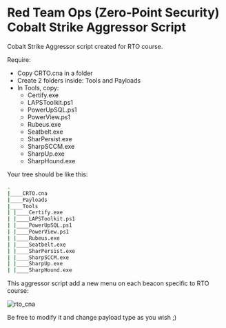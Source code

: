 # Red Team Ops (Zero-Point Security) Cobalt Strike Aggressor Script
Cobalt Strike Aggressor script created for RTO course.

Require:
* Copy CRTO.cna in a folder
* Create 2 folders inside: Tools and Payloads
* In Tools, copy:
  * Certify.exe
  * LAPSToolkit.ps1
  * PowerUpSQL.ps1
  * PowerView.ps1
  * Rubeus.exe
  * Seatbelt.exe
  * SharPersist.exe
  * SharpSCCM.exe
  * SharpUp.exe
  * SharpHound.exe

Your tree should be like this:
```bash
.
|____CRTO.cna
|____Payloads
|____Tools
| |____Certify.exe
| |____LAPSToolkit.ps1
| |____PowerUpSQL.ps1
| |____PowerView.ps1
| |____Rubeus.exe
| |____Seatbelt.exe
| |____SharPersist.exe
| |____SharpSCCM.exe
| |____SharpUp.exe
| |____SharpHound.exe
```

This aggressor script add a new menu on each beacon specific to RTO course:

![rto_cna](https://github.com/rashbx1/RTO_Aggressor_Script/assets/95026516/ea6dfd34-07ee-4e30-b55c-97e743f0f079)

Be free to modify it and change payload type as you wish ;)
